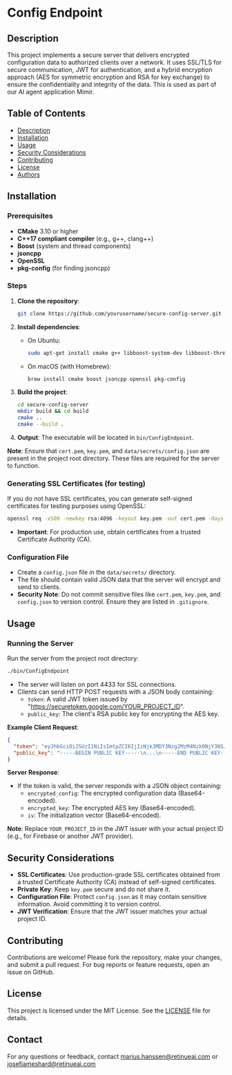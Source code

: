 # Config Endpoint

## Description

This project implements a secure server that delivers encrypted configuration data to authorized clients over a network. It uses SSL/TLS for secure communication, JWT for authentication, and a hybrid encryption approach (AES for symmetric encryption and RSA for key exchange) to ensure the confidentiality and integrity of the data. This is used as part of our AI agent application Mimir.

## Table of Contents

- [Description](#description)
- [Installation](#installation)
- [Usage](#usage)
- [Security Considerations](#security-considerations)
- [Contributing](#contributing)
- [License](#license)
- [Authors](#authors)

## Installation

### Prerequisites

- **CMake** 3.10 or higher
- **C++17 compliant compiler** (e.g., g++, clang++)
- **Boost** (system and thread components)
- **jsoncpp**
- **OpenSSL**
- **pkg-config** (for finding jsoncpp)

### Steps

1. **Clone the repository**:
   ```bash
   git clone https://github.com/yourusername/secure-config-server.git
   ```

2. **Install dependencies**:
   - On Ubuntu:
     ```bash
     sudo apt-get install cmake g++ libboost-system-dev libboost-thread-dev libjsoncpp-dev libssl-dev pkg-config
     ```
   - On macOS (with Homebrew):
     ```bash
     brew install cmake boost jsoncpp openssl pkg-config
     ```

3. **Build the project**:
   ```bash
   cd secure-config-server
   mkdir build && cd build
   cmake ..
   cmake --build .
   ```

4. **Output**:
   The executable will be located in `bin/ConfigEndpoint`.

**Note**: Ensure that `cert.pem`, `key.pem`, and `data/secrets/config.json` are present in the project root directory. These files are required for the server to function.

### Generating SSL Certificates (for testing)

If you do not have SSL certificates, you can generate self-signed certificates for testing purposes using OpenSSL:
```bash
openssl req -x509 -newkey rsa:4096 -keyout key.pem -out cert.pem -days 365 -nodes
```
- **Important**: For production use, obtain certificates from a trusted Certificate Authority (CA).

### Configuration File

- Create a `config.json` file in the `data/secrets/` directory.
- The file should contain valid JSON data that the server will encrypt and send to clients.
- **Security Note**: Do not commit sensitive files like `cert.pem`, `key.pem`, and `config.json` to version control. Ensure they are listed in `.gitignore`.

## Usage

### Running the Server

Run the server from the project root directory:
```bash
./bin/ConfigEndpoint
```
- The server will listen on port 4433 for SSL connections.
- Clients can send HTTP POST requests with a JSON body containing:
  - `token`: A valid JWT token issued by "https://securetoken.google.com/YOUR_PROJECT_ID".
  - `public_key`: The client's RSA public key for encrypting the AES key.

**Example Client Request**:
```json
{
  "token": "eyJhbGciOiJSUzI1NiIsImtpZCI6IjIzNjk3MDY3Nzg2MzM4Nzk0NjY3NSJ9...",
  "public_key": "-----BEGIN PUBLIC KEY-----\n...\n-----END PUBLIC KEY-----"
}
```

**Server Response**:
- If the token is valid, the server responds with a JSON object containing:
  - `encrypted_config`: The encrypted configuration data (Base64-encoded).
  - `encrypted_key`: The encrypted AES key (Base64-encoded).
  - `iv`: The initialization vector (Base64-encoded).

**Note**: Replace `YOUR_PROJECT_ID` in the JWT issuer with your actual project ID (e.g., for Firebase or another JWT provider).

## Security Considerations

- **SSL Certificates**: Use production-grade SSL certificates obtained from a trusted Certificate Authority (CA) instead of self-signed certificates.
- **Private Key**: Keep `key.pem` secure and do not share it.
- **Configuration File**: Protect `config.json` as it may contain sensitive information. Avoid committing it to version control.
- **JWT Verification**: Ensure that the JWT issuer matches your actual project ID.

## Contributing

Contributions are welcome! Please fork the repository, make your changes, and submit a pull request. For bug reports or feature requests, open an issue on GitHub.

## License

This project is licensed under the MIT License. See the [LICENSE](LICENSE.txt) file for details.

## Contact

For any questions or feedback, contact marius.hanssen@retinueai.com or josefjameshard@retinueai.com

